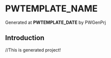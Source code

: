 # __PWTEMPLATE_NAME__
Generated at __PWTEMPLATE_DATE__ by PWGenPrj

## Introduction

//This is generated project!


